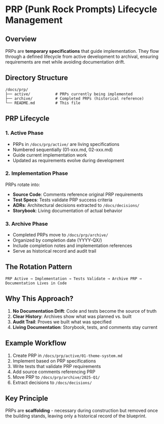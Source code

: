 # PRP (Punk Rock Prompts) Lifecycle Management

## Overview
PRPs are **temporary specifications** that guide implementation. They flow through a defined lifecycle from active development to archival, ensuring requirements are met while avoiding documentation drift.

## Directory Structure
```
/docs/prp/
├── active/           # PRPs currently being implemented
├── archive/          # Completed PRPs (historical reference)
└── README.md         # This file
```

## PRP Lifecycle

### 1. Active Phase
- PRPs in `/docs/prp/active/` are living specifications
- Numbered sequentially (01-xxx.md, 02-xxx.md)
- Guide current implementation work
- Updated as requirements evolve during development

### 2. Implementation Phase
PRPs rotate into:
- **Source Code**: Comments reference original PRP requirements
- **Test Specs**: Tests validate PRP success criteria
- **ADRs**: Architectural decisions extracted to `/docs/decisions/`
- **Storybook**: Living documentation of actual behavior

### 3. Archive Phase
- Completed PRPs move to `/docs/prp/archive/`
- Organized by completion date (YYYY-QX/)
- Include completion notes and implementation references
- Serve as historical record and audit trail

## The Rotation Pattern
```
PRP Active → Implementation → Tests Validate → Archive PRP → Documentation Lives in Code
```

## Why This Approach?

1. **No Documentation Drift**: Code and tests become the source of truth
2. **Clear History**: Archives show what was planned vs. built
3. **Audit Trail**: Proves we built what was specified
4. **Living Documentation**: Storybook, tests, and comments stay current

## Example Workflow

1. Create PRP in `/docs/prp/active/01-theme-system.md`
2. Implement based on PRP specifications
3. Write tests that validate PRP requirements
4. Add source comments referencing PRP
5. Move PRP to `/docs/prp/archive/2025-Q1/`
6. Extract decisions to `/docs/decisions/`

## Key Principle
PRPs are **scaffolding** - necessary during construction but removed once the building stands, leaving only a historical record of the blueprint.